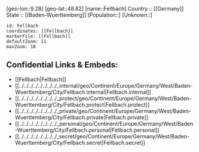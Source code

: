 ﻿---
location: [48.82,9.28] 
mapzoom: [7,12] 
mapmarker: city 
type: City
tags:
- geo/City


SpocWebEntityId: 30147
isDeleted: false
confidential: public

---
[geo-lon::9.28] 
[geo-lat::48.82] 
[name::Fellbach] 
Country :: [[Germany]]  
State :: [[Baden-Wuerttemberg]] 
[Population::] 
[Unknown::] 


```leaflet
id: Fellbach
coordinates: [[Fellbach]] 
markerFile: [[Fellbach]] 
defaultZoom: 11 
maxZoom: 18
```


## Confidential Links & Embeds: 
- [[Fellbach|Fellbach]]  
- [[../../../../../../../../_internal/geo/Continent/Europe/Germany/West/Baden-Wuerttemberg/City/Fellbach.internal|Fellbach.internal]] 
- [[../../../../../../../../_protect/geo/Continent/Europe/Germany/West/Baden-Wuerttemberg/City/Fellbach.protect|Fellbach.protect]] 
- [[../../../../../../../../_private/geo/Continent/Europe/Germany/West/Baden-Wuerttemberg/City/Fellbach.private|Fellbach.private]] 
- [[../../../../../../../../_personal/geo/Continent/Europe/Germany/West/Baden-Wuerttemberg/City/Fellbach.personal|Fellbach.personal]] 
- [[../../../../../../../../_secret/geo/Continent/Europe/Germany/West/Baden-Wuerttemberg/City/Fellbach.secret|Fellbach.secret]] 
